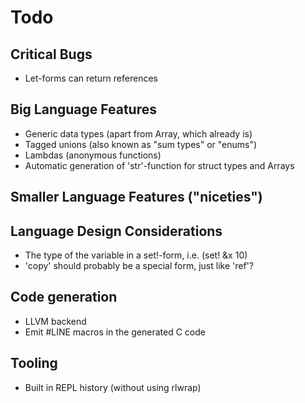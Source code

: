 # Todo

## Critical Bugs
* Let-forms can return references

## Big Language Features
* Generic data types (apart from Array, which already is)
* Tagged unions (also known as "sum types" or "enums")
* Lambdas (anonymous functions)
* Automatic generation of 'str'-function for struct types and Arrays

## Smaller Language Features ("niceties")

## Language Design Considerations
* The type of the variable in a set!-form, i.e. (set! &x 10)
* 'copy' should probably be a special form, just like 'ref'?

## Code generation
* LLVM backend
* Emit #LINE macros in the generated C code

## Tooling
* Built in REPL history (without using rlwrap)

